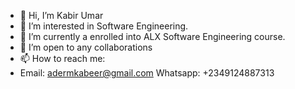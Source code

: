 - 👋 Hi, I’m Kabir Umar
- 👀 I’m interested in Software Engineering.
- 🌱 I’m currently a enrolled into ALX Software Engineering course.
- 💞️ I’m open to any collaborations
- 📫 How to reach me:
- Email: adermkabeer@gmail.com
  Whatsapp: +2349124887313
<!---
oakdevspace/oakdevspace is a ✨ special ✨ repository because its `README.md` (this file) appears on your GitHub profile.
You can click the Preview link to take a look at your changes.
--->
